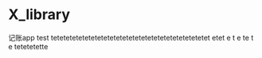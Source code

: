 # X_library
记账app
test
tetetetetetetetetetetetetetetetetetetetetetetetetet
etet
e
t
e
te
t
e
tetetetette
